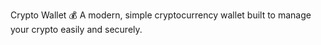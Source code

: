 Crypto Wallet 💰
A modern, simple cryptocurrency wallet built to manage your crypto easily and securely.







